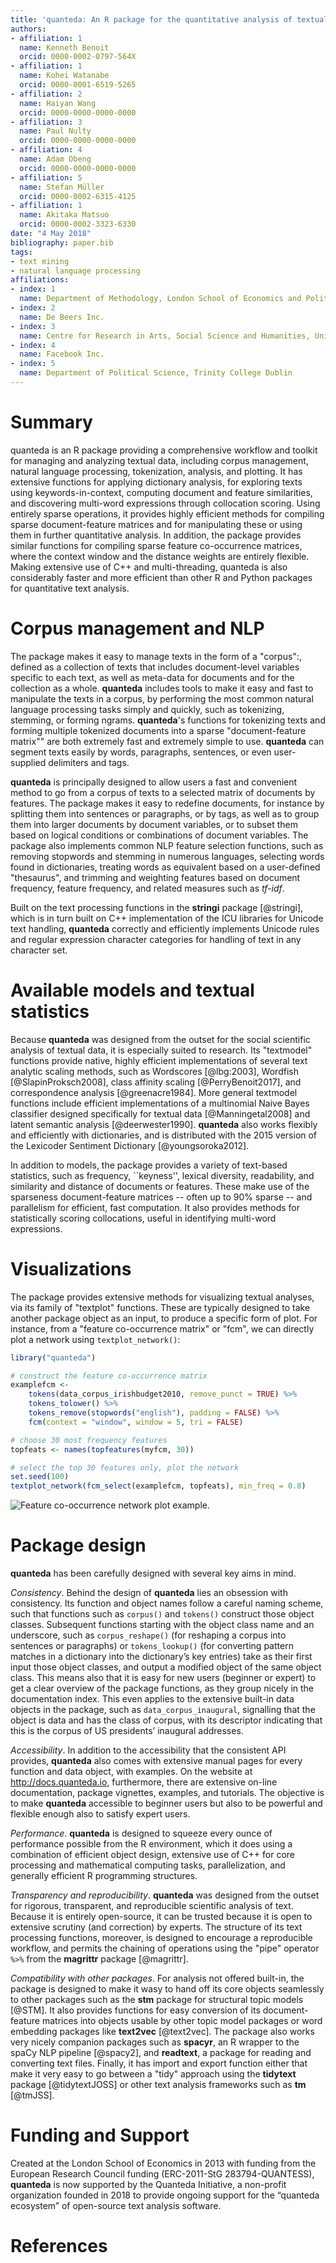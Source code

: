 ```yaml
---
title: 'quanteda: An R package for the quantitative analysis of textual data'
authors:
- affiliation: 1
  name: Kenneth Benoit
  orcid: 0000-0002-0797-564X
- affiliation: 1
  name: Kohei Watanabe
  orcid: 0000-0001-6519-5265
- affiliation: 2
  name: Haiyan Wang
  orcid: 0000-0000-0000-0000
- affiliation: 3
  name: Paul Nulty
  orcid: 0000-0000-0000-0000
- affiliation: 4
  name: Adam Obeng
  orcid: 0000-0000-0000-0000
- affiliation: 5
  name: Stefan Müller
  orcid: 0000-0002-6315-4125
- affiliation: 1
  name: Akitaka Matsuo
  orcid: 0000-0002-3323-6330
date: "4 May 2018"
bibliography: paper.bib
tags:
- text mining
- natural language processing
affiliations:
- index: 1
  name: Department of Methodology, London School of Economics and Political Science
- index: 2
  name: De Beers Inc.
- index: 3
  name: Centre for Research in Arts, Social Science and Humanities, University of Cambridge
- index: 4
  name: Facebook Inc.
- index: 5
  name: Department of Political Science, Trinity College Dublin
---
```


# Summary

quanteda is an R package providing a comprehensive workflow and toolkit for managing and analyzing textual data, including corpus management, natural language processing, tokenization, analysis, and plotting. It has extensive functions for applying dictionary analysis, for exploring texts using keywords-in-context, computing document and feature similarities, and discovering multi-word expressions through collocation scoring. Using entirely sparse operations, it provides highly efficient methods for compiling sparse document-feature matrices and for manipulating these or using them in further quantitative analysis. In addition, the package provides similar functions for compiling sparse feature co-occurrence matrices, where the context window and the distance weights are entirely flexible. Making extensive use of C++ and multi-threading, quanteda is also considerably faster and more efficient than other R and Python packages for quantitative text analysis.

# Corpus management and NLP

The package makes it easy to manage texts in the form of a "corpus":, defined as a collection of texts that includes document-level variables specific to each text, as well as meta-data for documents and for the collection as a whole. **quanteda** includes tools to make it easy and fast to manipulate the texts in a corpus, by performing the most common natural language processing tasks simply and quickly, such as tokenizing, stemming, or forming ngrams. **quanteda**'s functions for tokenizing texts and forming multiple tokenized documents into a sparse "document-feature matrix"" are both extremely fast and extremely simple to use.  **quanteda** can segment texts easily by words, paragraphs, sentences, or even user-supplied delimiters and tags.

**quanteda** is principally designed to allow users a fast and convenient method to go from a corpus of texts to a selected matrix of documents by features. The package makes it easy to redefine documents, for instance by splitting them into sentences or paragraphs, or by tags, as well as to group them into larger documents by document variables, or to subset them based on logical conditions or combinations of document variables. The package also implements common NLP feature selection functions, such as removing stopwords and stemming in numerous languages, selecting words found in dictionaries, treating words as equivalent based on a user-defined "thesaurus", and trimming and weighting features based on document frequency, feature frequency, and related measures such as _tf-idf_.

Built on the text processing functions in the **stringi** package [@stringi], which is in turn built on C++ implementation of the ICU libraries for Unicode text handling, **quanteda** correctly and efficiently implements Unicode rules and regular expression character categories for handling of text in any character set.

# Available models and textual statistics

Because **quanteda** was designed from the outset for the social scientific analysis of textual data, it is especially suited to research.  Its "textmodel" functions provide native, highly efficient implementations of several text analytic scaling methods, such as Wordscores [@lbg:2003], Wordfish [@SlapinProksch2008], class affinity scaling [@PerryBenoit2017], and correspondence analysis [@greenacre1984].  More general textmodel functions include efficient implementations of a multinomial Naive Bayes classifier designed specifically for textual data [@Manningetal2008] and latent semantic analysis [@deerwester1990].  **quanteda** also works flexibly and efficiently with dictionaries, and is distributed with the 2015 version of the Lexicoder Sentiment Dictionary [@youngsoroka2012].

In addition to models, the package provides a variety of text-based statistics, such as frequency, ``keyness'', lexical diversity, readability, and similarity and distance of documents or features.  These make use of the sparseness document-feature matrices -- often up to 90% sparse -- and parallelism for efficient, fast computation.  It also provides methods for statistically scoring collocations, useful in identifying multi-word expressions.


# Visualizations

The package provides extensive methods for visualizing textual analyses, via its family of "textplot" functions.  These are typically designed to take another package object as an input, to produce a specific form of plot.  For instance, from a "feature co-occurrence matrix" or "fcm", we can directly plot a network using `textplot_network()`:

```r
library("quanteda")

# construct the feature co-occurrence matrix
examplefcm <- 
    tokens(data_corpus_irishbudget2010, remove_punct = TRUE) %>%
    tokens_tolower() %>%
    tokens_remove(stopwords("english"), padding = FALSE) %>%
    fcm(context = "window", window = 5, tri = FALSE)

# choose 30 most frequency features
topfeats <- names(topfeatures(myfcm, 30))

# select the top 30 features only, plot the network 
set.seed(100)
textplot_network(fcm_select(examplefcm, topfeats), min_freq = 0.8)
```

![Feature co-occurrence network plot example.](networkplot.png)



# Package design

**quanteda** has been carefully designed with several key aims in mind.

_Consistency_.  Behind the design of **quanteda** lies an obsession with consistency. Its function and object names follow a careful naming scheme, such that functions such as `corpus()` and `tokens()` construct those object classes. Subsequent functions starting with the object class name and an underscore, such as `corpus_reshape()` (for reshaping a corpus into sentences or paragraphs) or `tokens_lookup()` (for converting pattern matches in a dictionary into the dictionary’s key entries) take as their first input those object classes, and output a modified object of the same object class. This means also that it is easy for new users (beginner or expert) to get a clear overview of the package functions, as they group nicely in the documentation index. This even applies to the extensive built-in data objects in the package, such as `data_corpus_inaugural`, signalling that the object is data and has the class of corpus, with its descriptor indicating that this is the corpus of US presidents’ inaugural addresses.

_Accessibility_.  In addition to the accessibility that the consistent API provides, **quanteda** also comes with extensive manual pages for every function and data object, with examples. On the website at http://docs.quanteda.io, furthermore, there are extensive on-line documentation, package vignettes, examples, and tutorials. The objective is to make **quanteda** accessible to beginner users but also to be  powerful and flexible enough also to satisfy expert users.

_Performance_.  **quanteda** is designed to squeeze every ounce of performance possible from the R environment, which it does using a combination of efficient object design, extensive use of C++ for core processing and mathematical computing tasks, parallelization, and generally efficient R programming structures.

_Transparency and reproducibility_.  **quanteda** was designed from the outset for rigorous, transparent, and reproducible scientific analysis of text.  Because it is entirely open-source, it can be trusted because it is open to extensive scrutiny (and correction) by experts. The structure of its text processing functions, moreover, is designed to encourage a reproducible workflow, and permits the chaining of operations using the "pipe" operator ``%>%`` from the **magrittr** package [@magrittr]. 

_Compatibility with other packages_.  For analysis not offered built-in, the package is designed to make it wasy to hand off its core objects seamlessly to other packages such as the **stm** package for structural topic models [@STM].  It also provides functions for easy conversion of its document-feature matrices into objects usable by other topic model packages or word embedding packages like **text2vec** [@text2vec].  The package also works very nicely companion packages such as **spacyr**, an R wrapper to the spaCy NLP pipeline [@spacy2], and **readtext**, a package for reading and converting text files.  Finally, it has import and export function either that make it very easy to go between a "tidy" approach using the **tidytext** package [@tidytextJOSS] or other text analysis frameworks such as **tm** [@tmJSS].

# Funding and Support

Created at the London School of Economics in 2013 with funding from the European Research Council funding (ERC-2011-StG 283794-QUANTESS), **quanteda** is now supported by the Quanteda Initiative, a non-profit organization founded in 2018 to provide ongoing support for the “quanteda ecosystem” of open-source text analysis software.

# References

